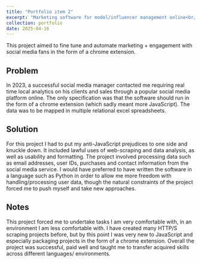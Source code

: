 ```yaml
---
title: "Portfolio item 2"
excerpt: "Marketing software for model/influencer management online<br/><img src='/images/marketing.jpg'>"
collection: portfolio
date: 2025-04-16
---
```


This project aimed to fine tune and automate marketing + engagement with social media fans in the form of a chrome extension.


Problem
-------

In 2023, a successful social media manager contacted me requiring real time local analytics on his clients and sales through a popular social media platform online. The only specification was that the software should run in the form of a chrome extension (which sadly meant more JavaScript). The data was to be mapped in multiple relational excel spreadsheets.

Solution
-------

For this project I had to put my anti-JavaScript prejudices to one side and knuckle down. It included lawful uses of web-scraping and data analysis, as well as usability and formatting. The project involved processing data such as email addresses, user IDs, purchases and contact information from the social media service. I would have preferred to have written the software in a language such as Python in order to allow me more freedom with handling/processing user data, though the natural constraints of the project forced me to push myself and take new approaches.

Notes
-------

This project forced me to undertake tasks I am very comfortable with, in an environment I am less comfortable with. I have created many HTTP/S scraping projects before, but by this point I was very new to JavaScript and especially packaging projects in the form of a chrome extension. Overall the project was successful, paid well and taught me to transfer acquired skills across different languages/ environments.